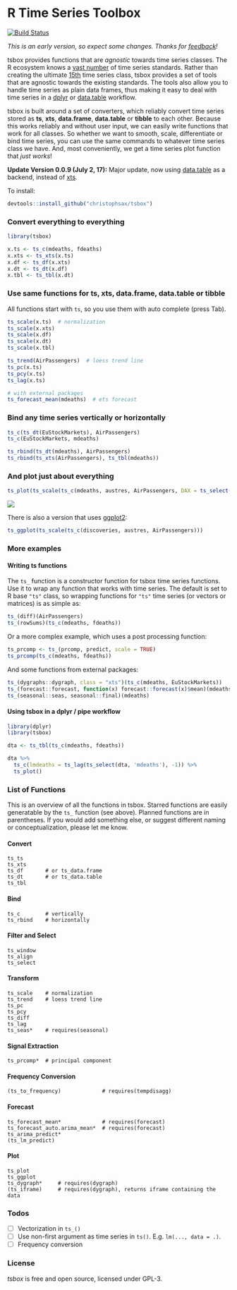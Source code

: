 R Time Series Toolbox
=====================

[![Build Status](https://travis-ci.org/christophsax/tsbox.svg?branch=master)](https://travis-ci.org/christophsax/tsbox)

*This is an early version, so expect some changes. Thanks for [feedback](mailto:christoph.sax@gmail.com)!*

tsbox provides functions that are *agnostic* towards time series classes. 
The R ecosystem knows a [vast number](https://cran.r-project.org/web/views/TimeSeries.html) 
of time series standards. Rather than creating the ultimate
[15th](https://xkcd.com/927/) time series class, tsbox provides a set of tools
that are agnostic towards the existing standards. The tools also allow you to
handle time series as plain data frames, thus making it easy to deal with time
series in a [dplyr](https://CRAN.R-project.org/package=dplyr) or
[data.table](https://CRAN.R-project.org/package=data.table) workflow.

tsbox is built around a set of converters, which reliably convert time series
stored as **ts**, **xts**, **data.frame**, **data.table** or **tibble** to each
other. Because this works reliably and without user input, we can easily write
functions that work for all classes. So whether we want to smooth, scale,
differentiate or bind time series, you can use the same commands to whatever
time series class we have. And, most conveniently, we get a time series plot
function that *just works*!

**Update Version 0.0.9 (July 2, 17):** Major update, now using [data.table](https://CRAN.R-project.org/package=data.table) as a backend, instead of [xts](https://CRAN.R-project.org/package=xts).

To install:
```r
devtools::install_github("christophsax/tsbox")
```

### Convert everything to everything

```r
library(tsbox)

x.ts <- ts_c(mdeaths, fdeaths)
x.xts <- ts_xts(x.ts)
x.df <- ts_df(x.xts)
x.dt <- ts_dt(x.df)
x.tbl <- ts_tbl(x.dt)
```

### Use same functions for ts, xts, data.frame, data.table or tibble

All functions start with `ts`, so you use them with auto complete (press Tab).

```r
ts_scale(x.ts)  # normalization
ts_scale(x.xts)
ts_scale(x.df)
ts_scale(x.dt)
ts_scale(x.tbl)

ts_trend(AirPassengers)  # loess trend line
ts_pc(x.ts)
ts_pcy(x.ts)
ts_lag(x.ts)

# with external packages
ts_forecast_mean(mdeaths)  # ets forecast
```

### Bind any time series vertically or horizontally

```r
ts_c(ts_dt(EuStockMarkets), AirPassengers)
ts_c(EuStockMarkets, mdeaths)

ts_rbind(ts_dt(mdeaths), AirPassengers)
ts_rbind(ts_xts(AirPassengers), ts_tbl(mdeaths))
```

### And plot just about everything

```r
ts_plot(ts_scale(ts_c(mdeaths, austres, AirPassengers, DAX = ts_select(EuStockMarkets ,'DAX'))))
```
![](https://github.com/christophsax/tsbox/raw/master/inst/docs/myfig.png)


There is also a version that uses [ggplot2](https://CRAN.R-project.org/package=ggplot2):

```r
ts_ggplot(ts_scale(ts_c(discoveries, austres, AirPassengers)))
```


### More examples

#### Writing ts functions

The `ts_` function is a constructor function for tsbox time series functions.
Use it to wrap any function that works with time series. The default is set to
R base `"ts"` class, so wrapping functions for `"ts"` time series (or vectors or matrices) is as simple as:

```r
ts_(diff)(AirPassengers)
ts_(rowSums)(ts_c(mdeaths, fdeaths))
```

Or a more complex example, which uses a post processing function:

```r
ts_prcomp <- ts_(prcomp, predict, scale = TRUE)
ts_prcomp(ts_c(mdeaths, fdeaths))
```

And some functions from external packages:

```r
ts_(dygraphs::dygraph, class = "xts")(ts_c(mdeaths, EuStockMarkets))
ts_(forecast::forecast, function(x) forecast::forecast(x)$mean)(mdeaths)
ts_(seasonal::seas, seasonal::final)(mdeaths)
```

<!-- Note that the `ts_` function deals with the conversion stuff, 'verctorizes' the
function so that it can be used with mulitple time series. -->


#### Using tsbox in a dplyr / pipe workflow

```r
library(dplyr)
library(tsbox)

dta <- ts_tbl(ts_c(mdeaths, fdeaths))

dta %>%
  ts_c(lmdeaths = ts_lag(ts_select(dta, 'mdeaths'), -1)) %>%
  ts_plot()
```


### List of Functions

This is an overview of all the functions in tsbox. Starred functions are easily generatable by the `ts_` function (see above). Planned functions are in
parentheses. If you would add something else, or suggest different naming or
conceptualization, please let me know.


#### Convert

    ts_ts
    ts_xts
    ts_df       # or ts_data.frame
    ts_dt       # or ts_data.table
    ts_tbl

#### Bind

    ts_c        # vertically
    ts_rbind    # horizontally

#### Filter and Select

    ts_window
    ts_align
    ts_select

#### Transform

    ts_scale    # normalization
    ts_trend    # loess trend line
    ts_pc
    ts_pcy
    ts_diff
    ts_lag
    ts_seas*    # requires(seasonal)

#### Signal Extraction

    ts_prcomp*  # principal component

#### Frequency Conversion

    (ts_to_frequency)             # requires(tempdisagg)

#### Forecast

    ts_forecast_mean*             # requires(forecast)
    ts_forecast_auto.arima_mean*  # requires(forecast)
    ts_arima_predict*
    (ts_lm_predict) 

#### Plot

    ts_plot
    ts_ggplot
    ts_dygraph*     # requires(dygraph)
    (ts_iframe)     # requires(dygraph), returns iframe containing the data


### Todos

- [ ] Vectorization in `ts_()` 
- [ ] Use non-first argument as time series in `ts()`. E.g. `lm(..., data = .)`.
- [ ] Frequency conversion

### License

*tsbox* is free and open source, licensed under GPL-3.

